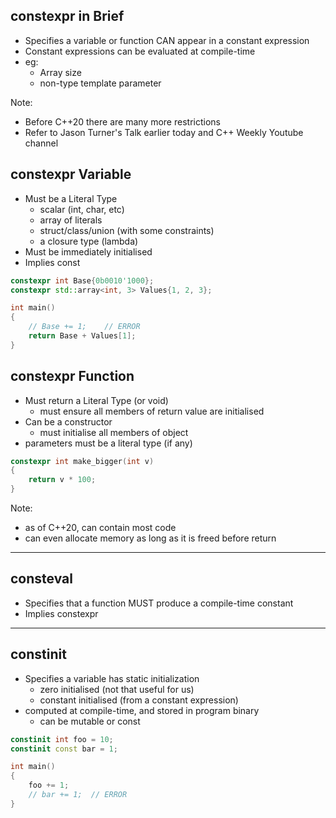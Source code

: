 ## constexpr in Brief

- Specifies a variable or function CAN appear in a constant expression
  <!-- .element: class="fragment" data-fragment-index="1" -->
- Constant expressions can be evaluated at compile-time
  <!-- .element: class="fragment" data-fragment-index="2" -->
- eg: <!-- .element: class="fragment" data-fragment-index="3" -->
  - Array size
    <!-- .element: class="fragment" data-fragment-index="3" -->
  - non-type template parameter
    <!-- .element: class="fragment" data-fragment-index="4" -->

Note:
- Before C++20 there are many more restrictions
- Refer to Jason Turner's Talk earlier today and C++ Weekly Youtube channel



<!-- down -->
## constexpr Variable

- Must be a Literal Type <!-- .element: class="fragment" -->
  - scalar (int, char, etc) <!-- .element: class="fragment" -->
  - array of literals <!-- .element: class="fragment" -->
  - struct/class/union (with some constraints) <!-- .element: class="fragment" -->
  - a closure type (lambda) <!-- .element: class="fragment" -->
- Must be immediately initialised <!-- .element: class="fragment" -->
- Implies const <!-- .element: class="fragment" -->

```C++
constexpr int Base{0b0010'1000};
constexpr std::array<int, 3> Values{1, 2, 3};

int main()
{
    // Base += 1;    // ERROR
    return Base + Values[1];
}
```
<!-- .element: class="fragment" -->



<!-- down -->
## constexpr Function

- Must return a Literal Type (or void) <!-- .element: class="fragment" -->
  - must ensure all members of return value are initialised <!-- .element: class="fragment" -->
- Can be a constructor <!-- .element: class="fragment" -->
  - must initialise all members of object <!-- .element: class="fragment" -->
- parameters must be a literal type (if any) <!-- .element: class="fragment" -->

```C++
constexpr int make_bigger(int v)
{
    return v * 100;
}
```
<!-- .element: class="fragment" -->

Note:
- as of C++20, can contain most code
- can even allocate memory as long as it is freed before return

---

## consteval

- Specifies that a function MUST produce a compile-time constant <!-- .element: class="fragment" -->
- Implies constexpr <!-- .element: class="fragment" -->

---

## constinit

- Specifies a variable has static initialization <!-- .element: class="fragment" -->
  - zero initialised (not that useful for us) <!-- .element: class="fragment" -->
  - constant initialised (from a constant expression) <!-- .element: class="fragment" -->
- computed at compile-time, and stored in program binary <!-- .element: class="fragment" -->
  - can be mutable or const <!-- .element: class="fragment" -->

```C++
constinit int foo = 10;
constinit const bar = 1;

int main()
{
    foo += 1;
    // bar += 1;  // ERROR
}

```
<!-- .element: class="fragment" -->

